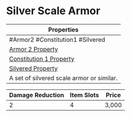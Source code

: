 # Silver Scale Armor

|Properties|
|----------|
|\#Armor2 #Constitution1 #Silvered|
|[Armor 2 Property](../Armor%20Properties/Armor%20X%20Property.md)|
|[Constitution 1 Property](../Armor%20Properties/Constitution%20X%20Property.md)|
|[Silvered Property](../../../Material%20Properties/Silvered%20Property.md)|
|A set of silvered scale armor or similar.|

|Damage Reduction|Item Slots|Price|
|----------------|----------|-----|
|2|4|3,000|
